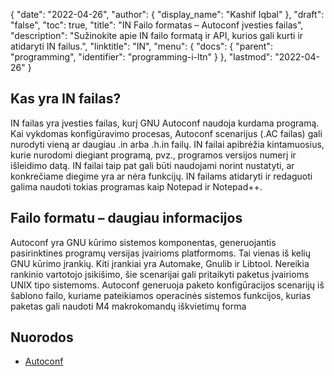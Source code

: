 {
  "date": "2022-04-26",
  "author": {
    "display_name": "Kashif Iqbal"
},
  "draft": "false",
  "toc": true,
  "title": "IN Failo formatas – Autoconf įvesties failas",
  "description": "Sužinokite apie IN failo formatą ir API, kurios gali kurti ir atidaryti IN failus.",
  "linktitle": "IN",
  "menu": {
    "docs": {
      "parent": "programming",
      "identifier": "programming-i-ltn"
}
},
  "lastmod": "2022-04-26"
}

## Kas yra IN failas?

IN failas yra įvesties failas, kurį GNU Autoconf naudoja kurdama programą. Kai vykdomas konfigūravimo procesas, Autoconf scenarijus (.AC failas) gali nurodyti vieną ar daugiau .in arba .h.in failų. IN failai apibrėžia kintamuosius, kurie nurodomi diegiant programą, pvz., programos versijos numerį ir išleidimo datą. IN failai taip pat gali būti naudojami norint nustatyti, ar konkrečiame diegime yra ar nėra funkcijų. IN failams atidaryti ir redaguoti galima naudoti tokias programas kaip Notepad ir Notepad++.

## Failo formatu – daugiau informacijos

Autoconf yra GNU kūrimo sistemos komponentas, generuojantis pasirinktines programų versijas įvairioms platformoms. Tai vienas iš kelių GNU kūrimo įrankių. Kiti įrankiai yra Automake, Gnulib ir Libtool. Nereikia rankinio vartotojo įsikišimo, šie scenarijai gali pritaikyti paketus įvairioms UNIX tipo sistemoms. Autoconf generuoja paketo konfigūracijos scenarijų iš šablono failo, kuriame pateikiamos operacinės sistemos funkcijos, kurias paketas gali naudoti M4 makrokomandų iškvietimų forma

## Nuorodos

* [Autoconf](https://www.gnu.org/software/autoconf/)

